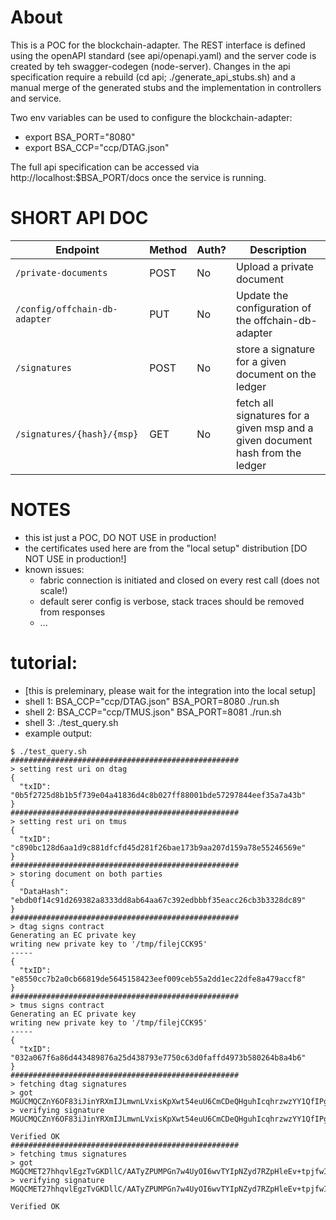 # About

This is a POC for the blockchain-adapter.
The REST interface is defined using the openAPI standard (see api/openapi.yaml) and the
server code is created by teh swagger-codegen (node-server).
Changes in the api specification require a rebuild (cd api; ./generate_api_stubs.sh) and 
a manual merge of the generated stubs and the implementation in controllers and service.

Two env variables can be used to configure the blockchain-adapter:
- export BSA_PORT="8080"
- export BSA_CCP="ccp/DTAG.json"

The full api specification can be accessed via http://localhost:$BSA_PORT/docs once the service is running.

# SHORT API DOC

<!-- markdown-swagger -->
 Endpoint                      | Method | Auth? | Description
 ----------------------------- | ------ | ----- | ------------------------------------------------------------------------------
 `/private-documents`          | POST   | No    | Upload a private document
 `/config/offchain-db-adapter` | PUT    | No    | Update the configuration of the offchain-db-adapter
 `/signatures`                 | POST   | No    | store a signature for a given document on the ledger
 `/signatures/{hash}/{msp}`    | GET    | No    | fetch all signatures for a given msp and a given document hash from the ledger
<!-- /markdown-swagger -->

# NOTES

- this ist just a POC, DO NOT USE in production!
- the certificates used here are from the "local setup" distribution [DO NOT USE in production!]
- known issues:
  - fabric connection is initiated and closed on every rest call (does not scale!)
  - default serer config is verbose, stack traces should be removed from responses
  - ...


# tutorial:

- [this is preleminary, please wait for the integration into the local setup]
- shell 1: BSA_CCP="ccp/DTAG.json" BSA_PORT=8080 ./run.sh
- shell 2: BSA_CCP="ccp/TMUS.json" BSA_PORT=8081 ./run.sh
- shell 3: ./test_query.sh
- example output:
```
$ ./test_query.sh 
###################################################
> setting rest uri on dtag
{
  "txID": "0b5f2725d8b1b5f739e04a41836d4c8b027ff88001bde57297844eef35a7a43b"
}
###################################################
> setting rest uri on tmus
{
  "txID": "c890bc128d6aa1d9c881dfcfd45d281f26bae173b9aa207d159a78e55246569e"
}
###################################################
> storing document on both parties
{
  "DataHash": "ebdb0f14c91d269382a8333dd8ab64aa67c392edbbbf35eacc26cb3b3328dc89"
}
###################################################
> dtag signs contract
Generating an EC private key
writing new private key to '/tmp/filejCCK95'
-----
{
  "txID": "e8550cc7b2a0cb66819de5645158423eef009ceb55a2dd1ec22dfe8a479accf8"
}
###################################################
> tmus signs contract
Generating an EC private key
writing new private key to '/tmp/filejCCK95'
-----
{
  "txID": "032a067f6a86d443489876a25d438793e7750c63d0faffd4973b580264b8a4b6"
}
###################################################
> fetching dtag signatures
> got MGUCMQCZnY6OF83iJinYRXmIJLmwnLVxisKpXwt54euU6CmCDeQHguhIcqhrzwzYY1QfIPgCME3EEXKtueoRPNv5DflrpOKWdzZxq26vTRGXtmTqk206KCft8FLS0pQGDhiBAVIi4w==
> verifying signature MGUCMQCZnY6OF83iJinYRXmIJLmwnLVxisKpXwt54euU6CmCDeQHguhIcqhrzwzYY1QfIPgCME3EEXKtueoRPNv5DflrpOKWdzZxq26vTRGXtmTqk206KCft8FLS0pQGDhiBAVIi4w==

Verified OK
###################################################
> fetching tmus signatures
> got MGQCMET27hhqvlEgzTvGKDllC/AATyZPUMPGn7w4UyOI6wvTYIpNZyd7RZpHleEv+tpjfwIwSMQkjGHhgykunuFgt/iAFrRXgzDS+NykvrUzvBJvJzFl6+Yq/85kEESQam09c5O8
> verifying signature MGQCMET27hhqvlEgzTvGKDllC/AATyZPUMPGn7w4UyOI6wvTYIpNZyd7RZpHleEv+tpjfwIwSMQkjGHhgykunuFgt/iAFrRXgzDS+NykvrUzvBJvJzFl6+Yq/85kEESQam09c5O8

Verified OK
```